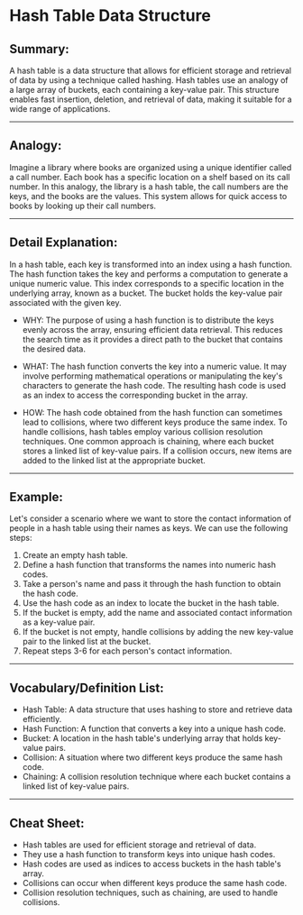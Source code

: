 # Hash Table Data Structure

## Summary:
A hash table is a data structure that allows for efficient storage and retrieval of data by using a technique called hashing. Hash tables use an analogy of a large array of buckets, each containing a key-value pair. This structure enables fast insertion, deletion, and retrieval of data, making it suitable for a wide range of applications.

---

## Analogy:
Imagine a library where books are organized using a unique identifier called a call number. Each book has a specific location on a shelf based on its call number. In this analogy, the library is a hash table, the call numbers are the keys, and the books are the values. This system allows for quick access to books by looking up their call numbers.

---

## Detail Explanation:
In a hash table, each key is transformed into an index using a hash function. The hash function takes the key and performs a computation to generate a unique numeric value. This index corresponds to a specific location in the underlying array, known as a bucket. The bucket holds the key-value pair associated with the given key.

- WHY: The purpose of using a hash function is to distribute the keys evenly across the array, ensuring efficient data retrieval. This reduces the search time as it provides a direct path to the bucket that contains the desired data.

- WHAT: The hash function converts the key into a numeric value. It may involve performing mathematical operations or manipulating the key's characters to generate the hash code. The resulting hash code is used as an index to access the corresponding bucket in the array.

- HOW: The hash code obtained from the hash function can sometimes lead to collisions, where two different keys produce the same index. To handle collisions, hash tables employ various collision resolution techniques. One common approach is chaining, where each bucket stores a linked list of key-value pairs. If a collision occurs, new items are added to the linked list at the appropriate bucket.

---

## Example:

Let's consider a scenario where we want to store the contact information of people in a hash table using their names as keys. We can use the following steps:

1. Create an empty hash table.
2. Define a hash function that transforms the names into numeric hash codes.
3. Take a person's name and pass it through the hash function to obtain the hash code.
4. Use the hash code as an index to locate the bucket in the hash table.
5. If the bucket is empty, add the name and associated contact information as a key-value pair.
6. If the bucket is not empty, handle collisions by adding the new key-value pair to the linked list at the bucket.
7. Repeat steps 3-6 for each person's contact information.

---

## Vocabulary/Definition List:

- Hash Table: A data structure that uses hashing to store and retrieve data efficiently.
- Hash Function: A function that converts a key into a unique hash code.
- Bucket: A location in the hash table's underlying array that holds key-value pairs.
- Collision: A situation where two different keys produce the same hash code.
- Chaining: A collision resolution technique where each bucket contains a linked list of key-value pairs.

---

## Cheat Sheet:

- Hash tables are used for efficient storage and retrieval of data.
- They use a hash function to transform keys into unique hash codes.
- Hash codes are used as indices to access buckets in the hash table's array.
- Collisions can occur when different keys produce the same hash code.
- Collision resolution techniques, such as chaining, are used to handle collisions.

